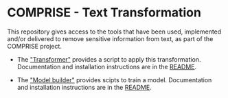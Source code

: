 # COMPRISE - Text Transformation

This repository gives access to the tools that have been used, implemented and/or delivered to remove sensitive information from text, as part of the COMPRISE project.

- The ["Transformer"](./transformer) provides a script to apply this transformation. Documentation and installation instructions are in the [README](./transformer/README.md).

- The ["Model builder"](./model_builder) provides scipts to train a model. Documentation and installation instructions are in the [README](./model_builder/README.md).





